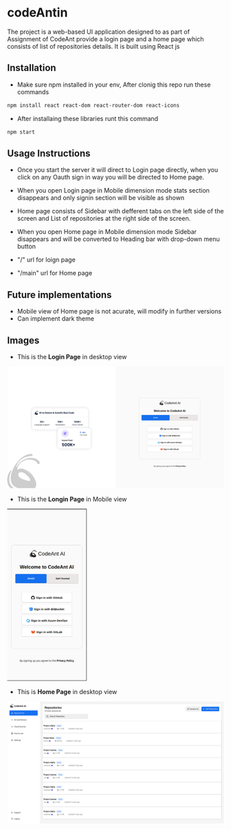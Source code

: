 # codeAntin
The project is a web-based UI application designed to as part of Assignment of CodeAnt provide a login page and a home page which consists of list of repositories details. It is built using React js


## Installation
- Make sure npm installed in your env, After clonig this repo run these commands
 ```bash
 npm install react react-dom react-router-dom react-icons
 ```

- After installaing these libraries runt this command
```bash
npm start
```


## Usage Instructions
- Once you start the server it will direct to Login page directly, when you click on any Oauth sign in way you will be directed to Home page.
- When you open Login page in Mobile dimension mode stats section disappears and only signin section will be visible as shown 

- Home page consists of Sidebar with defferent tabs on the left side of the screen and List of repositories at the right side of the screen.
- When you open Home page in Mobile dimension mode Sidebar disappears and will be converted to Heading bar with drop-down menu button

- "/" url for loign page
- "/main" url for Home page


## Future implementations
- Mobile view of Home page is not acurate, will modify in further versions
- Can implement dark theme


## Images

- This is the **Login Page** in desktop view
<img src="./images/DLogin.png" alt="Dlogin" width="600"/>

- This is the **Longin Page** in Mobile view
<img src="./images/MLogin.png" alt="MLogin" height="400"/>

- This is **Home Page** in desktop view
<img src="./images/DHome.png" alt="DHome" width="600"/>

